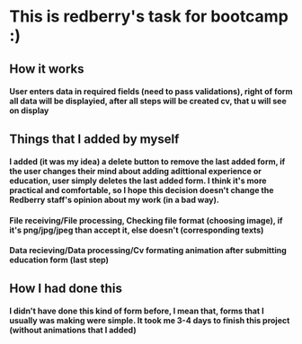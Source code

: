 # This is redberry's task for bootcamp :)
## How it works
#### User enters data in required fields (need to pass validations), right of form all data will be displayied, after all steps will be created cv, that u will see on display
## Things that I added by myself
#### I added (it was my idea) a delete button to remove the last added form, if the user changes their mind about adding adittional experience or education, user simply deletes the last added form. I think it's more practical and comfortable, so I hope this decision doesn't change the Redberry staff's opinion about my work (in a bad way).
#### File receiving/File processing, Checking file format (choosing image), if it's png/jpg/jpeg than accept it, else doesn't (corresponding texts)
#### Data recieving/Data processing/Cv formating animation after submitting education form (last step)
## How I had done this
#### I didn't have done this kind of form before, I mean that, forms that I usually was making were simple. It took me 3-4 days to finish this project (without animations that I added)


